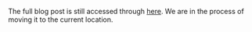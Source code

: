 The full blog post is still accessed through [here](https://www.1onepsilon.com/single-post/2017/08/19/Watch-Play-and-Explore-Mathematics). We are in the process of moving it to the current location.
